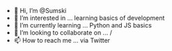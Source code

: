 - 👋 Hi, I’m @Sumski
- 👀 I’m interested in ... learning basics of development
- 🌱 I’m currently learning ... Python and JS basics
- 💞️ I’m looking to collaborate on ... / 
- 📫 How to reach me ... via Twitter

<!---
Sumski/Sumski is a ✨ special ✨ repository because its `README.md` (this file) appears on your GitHub profile.
You can click the Preview link to take a look at your changes.
--->
